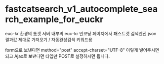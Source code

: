 # fastcatsearch_v1_autocomplete_search_example_for_euckr
euc-kr 환경의 톰캣 서버 내부의 euc-kr 인코딩 페이지에서 패스트캣 검색엔진 json 결과값 제대로 가져오기 / 자동완성검색 키워드용

form으로 보낸다면 method="post" accept-charset="UTF-8" 이렇게 넣어주시면 되고 Ajax로 보낸다면 타입만 POST로 설정하시면 됩니다.
